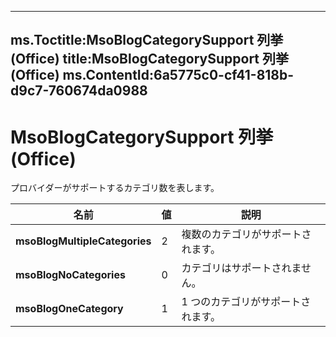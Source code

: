 

---
ms.Toctitle:MsoBlogCategorySupport 列挙 (Office)
title:MsoBlogCategorySupport 列挙 (Office)
ms.ContentId:6a5775c0-cf41-818b-d9c7-760674da0988
---
# MsoBlogCategorySupport 列挙 (Office)




プロバイダーがサポートするカテゴリ数を表します。

|**名前**|**値**|**説明**|
|---|---|---|
|**msoBlogMultipleCategories**|2|複数のカテゴリがサポートされます。|
|**msoBlogNoCategories**|0|カテゴリはサポートされません。|
|**msoBlogOneCategory**|1|1 つのカテゴリがサポートされます。|




